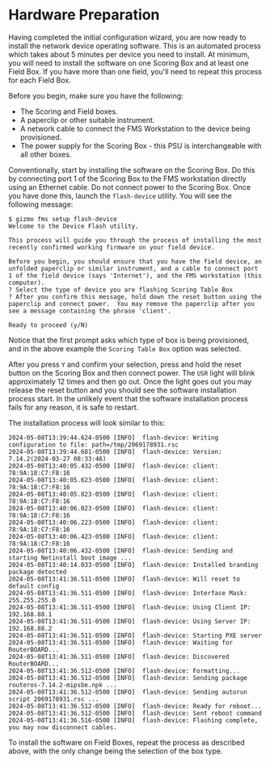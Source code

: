 # Hardware Preparation

Having completed the initial configuration wizard, you are now ready
to install the network device operating software.  This is an
automated process which takes about 5 minutes per device you need to
install.  At minimum, you will need to install the software on one
Scoring Box and at least one Field Box.  If you have more than one
field, you'll need to repeat this process for each Field Box.

Before you begin, make sure you have the following:

  * The Scoring and Field boxes.
  * A paperclip or other suitable instrument.
  * A network cable to connect the FMS Workstation to the device being
    provisioned.
  * The power supply for the Scoring Box - this PSU is interchangeable
    with all other boxes.

Conventionally, start by installing the software on the Scoring Box.
Do this by connecting port 1 of the Scoring Box to the FMS workstation
directly using an Ethernet cable.  Do not connect power to the Scoring
Box.  Once you have done this, launch the `flash-device` utility.  You
will see the following message:

```
$ gizmo fms setup flash-device
Welcome to the Device Flash utility.

This process will guide you through the process of installing the most
recently confirmed working firmware on your field device.

Before you begin, you should ensure that you have the field device, an
unfolded paperclip or similar instrument, and a cable to connect port
1 of the field device (says 'Internet'), and the FMS workstation (this
computer).
? Select the type of device you are flashing Scoring Table Box
? After you confirm this message, hold down the reset button using the
paperclip and connect power.  You may remove the paperclip after you
see a message containing the phrase 'client'.

Ready to proceed (y/N)
```

Notice that the first prompt asks which type of box is being
provisioned, and in the above example the `Scoring Table Box` option
was selected.

After you press `Y` and confirm your selection, press and hold the
reset button on the Scoring Box and then connect power.  The `USR`
light will blink approximately 12 times and then go out.  Once the
light goes out you may release the reset button and you should see the
software installation process start.  In the unlikely event that the
software installation process fails for any reason, it is safe to
restart.

The installation process will look similar to this:

```
2024-05-08T13:39:44.624-0500 [INFO]  flash-device: Writing configuration to file: path=/tmp/2069178931.rsc
2024-05-08T13:39:44.681-0500 [INFO]  flash-device: Version: 7.14.2(2024-03-27 08:33:46)
2024-05-08T13:40:05.432-0500 [INFO]  flash-device: client: 78:9A:18:C7:F8:16
2024-05-08T13:40:05.623-0500 [INFO]  flash-device: client: 78:9A:18:C7:F8:16
2024-05-08T13:40:05.823-0500 [INFO]  flash-device: client: 78:9A:18:C7:F8:16
2024-05-08T13:40:06.023-0500 [INFO]  flash-device: client: 78:9A:18:C7:F8:16
2024-05-08T13:40:06.223-0500 [INFO]  flash-device: client: 78:9A:18:C7:F8:16
2024-05-08T13:40:06.423-0500 [INFO]  flash-device: client: 78:9A:18:C7:F8:16
2024-05-08T13:40:06.432-0500 [INFO]  flash-device: Sending and starting Netinstall boot image ...
2024-05-08T13:40:14.033-0500 [INFO]  flash-device: Installed branding package detected
2024-05-08T13:41:36.511-0500 [INFO]  flash-device: Will reset to default config
2024-05-08T13:41:36.511-0500 [INFO]  flash-device: Interface Mask: 255.255.255.0
2024-05-08T13:41:36.511-0500 [INFO]  flash-device: Using Client IP: 192.168.88.1
2024-05-08T13:41:36.511-0500 [INFO]  flash-device: Using Server IP: 192.168.88.2
2024-05-08T13:41:36.511-0500 [INFO]  flash-device: Starting PXE server
2024-05-08T13:41:36.511-0500 [INFO]  flash-device: Waiting for RouterBOARD...
2024-05-08T13:41:36.511-0500 [INFO]  flash-device: Discovered RouterBOARD...
2024-05-08T13:41:36.512-0500 [INFO]  flash-device: Formatting...
2024-05-08T13:41:36.512-0500 [INFO]  flash-device: Sending package routeros-7.14.2-mipsbe.npk ...
2024-05-08T13:41:36.512-0500 [INFO]  flash-device: Sending autorun script 2069178931.rsc ...
2024-05-08T13:41:36.512-0500 [INFO]  flash-device: Ready for reboot...
2024-05-08T13:41:36.512-0500 [INFO]  flash-device: Sent reboot command
2024-05-08T13:41:36.516-0500 [INFO]  flash-device: Flashing complete, you may now disconnect cables.
```

To install the software on Field Boxes, repeat the process as
described above, with the only change being the selection of the box
type.

